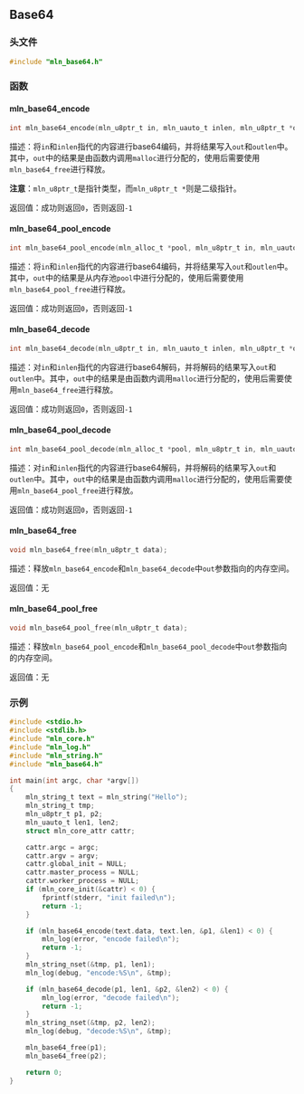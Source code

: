 ## Base64



### 头文件

```c
#include "mln_base64.h"
```



### 函数



#### mln_base64_encode

```c
int mln_base64_encode(mln_u8ptr_t in, mln_uauto_t inlen, mln_u8ptr_t *out, mln_uauto_t *outlen);
```

描述：将`in`和`inlen`指代的内容进行base64编码，并将结果写入`out`和`outlen`中。其中，`out`中的结果是由函数内调用`malloc`进行分配的，使用后需要使用`mln_base64_free`进行释放。

**注意**：`mln_u8ptr_t`是指针类型，而`mln_u8ptr_t *`则是二级指针。

返回值：成功则返回`0`，否则返回`-1`



#### mln_base64_pool_encode

```c
int mln_base64_pool_encode(mln_alloc_t *pool, mln_u8ptr_t in, mln_uauto_t inlen, mln_u8ptr_t *out, mln_uauto_t *outlen);
```

描述：将`in`和`inlen`指代的内容进行base64编码，并将结果写入`out`和`outlen`中。其中，`out`中的结果是从内存池`pool`中进行分配的，使用后需要使用`mln_base64_pool_free`进行释放。

返回值：成功则返回`0`，否则返回`-1`



#### mln_base64_decode

```c
int mln_base64_decode(mln_u8ptr_t in, mln_uauto_t inlen, mln_u8ptr_t *out, mln_uauto_t *outlen);
```

描述：对`in`和`inlen`指代的内容进行base64解码，并将解码的结果写入`out`和`outlen`中。其中，`out`中的结果是由函数内调用`malloc`进行分配的，使用后需要使用`mln_base64_free`进行释放。

返回值：成功则返回`0`，否则返回`-1`



#### mln_base64_pool_decode

```c
int mln_base64_pool_decode(mln_alloc_t *pool, mln_u8ptr_t in, mln_uauto_t inlen, mln_u8ptr_t *out, mln_uauto_t *outlen);
```

描述：对`in`和`inlen`指代的内容进行base64解码，并将解码的结果写入`out`和`outlen`中。其中，`out`中的结果是由函数内调用`malloc`进行分配的，使用后需要使用`mln_base64_pool_free`进行释放。

返回值：成功则返回`0`，否则返回`-1`



#### mln_base64_free

```c
void mln_base64_free(mln_u8ptr_t data);
```

描述：释放`mln_base64_encode`和`mln_base64_decode`中`out`参数指向的内存空间。

返回值：无



#### mln_base64_pool_free

```c
void mln_base64_pool_free(mln_u8ptr_t data);
```

描述：释放`mln_base64_pool_encode`和`mln_base64_pool_decode`中`out`参数指向的内存空间。

返回值：无



### 示例

```c
#include <stdio.h>
#include <stdlib.h>
#include "mln_core.h"
#include "mln_log.h"
#include "mln_string.h"
#include "mln_base64.h"

int main(int argc, char *argv[])
{
    mln_string_t text = mln_string("Hello");
    mln_string_t tmp;
    mln_u8ptr_t p1, p2;
    mln_uauto_t len1, len2;
    struct mln_core_attr cattr;

    cattr.argc = argc;
    cattr.argv = argv;
    cattr.global_init = NULL;
    cattr.master_process = NULL;
    cattr.worker_process = NULL;
    if (mln_core_init(&cattr) < 0) {
        fprintf(stderr, "init failed\n");
        return -1;
    }

    if (mln_base64_encode(text.data, text.len, &p1, &len1) < 0) {
        mln_log(error, "encode failed\n");
        return -1;
    }
    mln_string_nset(&tmp, p1, len1);
    mln_log(debug, "encode:%S\n", &tmp);

    if (mln_base64_decode(p1, len1, &p2, &len2) < 0) {
        mln_log(error, "decode failed\n");
        return -1;
    }
    mln_string_nset(&tmp, p2, len2);
    mln_log(debug, "decode:%S\n", &tmp);

    mln_base64_free(p1);
    mln_base64_free(p2);

    return 0;
}
```

